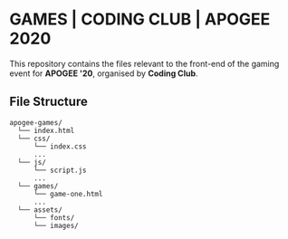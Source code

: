 # GAMES | CODING CLUB | APOGEE 2020
This repository contains the files relevant to the front-end of the gaming event for __APOGEE '20__, organised by __Coding Club__.

## File Structure
```
apogee-games/
  └── index.html
  └── css/
      └── index.css
      ...
  └── js/
      └── script.js
      ...
  └── games/
      └── game-one.html
      ...
  └── assets/
      └── fonts/
      └── images/
```
